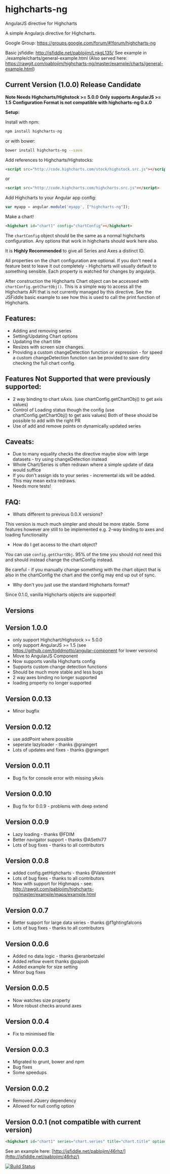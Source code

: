 highcharts-ng
=============

AngularJS directive for Highcharts

A simple Angularjs directive for Highcharts.

Google Group: https://groups.google.com/forum/#!forum/highcharts-ng

Basic jsfiddle: http://jsfiddle.net/pablojim/LnkgL135/
See example in ./example/charts/general-example.html (Also served here: https://rawgit.com/pablojim/highcharts-ng/master/example/charts/general-example.html)

Current Version (1.0.0) Release Candidate
-----------------------------------------
**Note Needs Highcharts/Highstock >= 5.0.0**
**Only supports AngularJS >= 1.5**
**Configuration Format is not compatible with highcharts-ng 0.x.0**


**Setup:**

Install with npm:

```bash
npm install highcharts-ng
```

or with bower:

```bash
bower install highcharts-ng --save
```


Add references to Highcharts/Highstocks:

```html
<script src="http://code.highcharts.com/stock/highstock.src.js"></script>
```

or

```html
<script src="http://code.highcharts.com/highcharts.src.js"></script>
```

Add Highcharts to your Angular app config:

```javascript
var myapp = angular.module('myapp', ["highcharts-ng"]);
```

Make a chart!

```html
<highchart id="chart1" config="chartConfig"></highchart>
```

The `chartConfig` object should be the same as a normal highcharts configuration. Any options that work in highcharts should work here also.

It is **Highly Recommended** to give all Series and Axes a distinct ID.

All properties on the chart configuration are optional. If you don't need a feature best to leave it out completely - Highcharts will usually default to something sensible. Each property is watched for changes by angularjs.

After construction the Highcharts Chart object can be accessed with ```chartConfig.getChartObj()```. This is a simple way to access all the Highcharts API that is not currently managed by this directive. See the JSFiddle basic example to see how this is used to call the print function of Highcharts.

Features:
---------

- Adding and removing series
- Setting/Updating Chart options
- Updating the chart title
- Resizes with screen size changes.
- Providing a custom changeDetection function or expression - for speed a custom changeDetection function can be provided to save dirty checking the full chart config.

Features Not Supported that were previously supported:
------------------------------------------------------
- 2 way binding to chart xAxis. (use chartConfig.getChartObj() to get axis values)
- Control of Loading status though the config (use chartConfig.getChartObj() to get axis values)
Both of these should be possible to add with the right PR
- Use of add and remove points on dynamically updated series


Caveats:
--------

- Due to many equality checks the directive maybe slow with large datasets - try using changeDetection instead
- Whole Chart/Series is often redrawn where a simple update of data would suffice
- If you don't assign ids to your series - incremental ids will be added. This may mean extra redraws. 
- Needs more tests!

FAQ:
--------


- Whats different to previous 0.0.X versions?

This version is much much simpler and should be more stable. Some features however are still to be implemented 
e.g. 2-way binding to axes and loading functionality

- How do I get access to the chart object?

You can use `config.getChartObj`. 95% of the time you should not need this and should instead change the chartConfig instead.

Be careful - if you manually change something with the chart object that is also in the chartConfig the chart and the config may end up out of sync.  

- Why don't you just use the standard Highcharts format?

Since 0.1.0, vanilla Highcharts objects are supported!



Versions
--------------

Version 1.0.0
-------------
- only support Highchart/Highstock >= 5.0.0
- only support AngularJS >= 1.5 (see https://github.com/toddmotto/angular-component for lower versions)
- Move to AngularJS Component
- Now supports vanilla Highcharts config
- Supports custom change detection functions
- Should be much more stable and less bugs
- 2 way axes binding no longer supported
- loading property no longer supported

Version 0.0.13
--------------
- Minor bugfix

Version 0.0.12
--------------
- use addPoint where possible
- seperate lazyloader - thanks @graingert
- Lots of updates and fixes - thanks @graingert

Version 0.0.11
----------------
- Bug fix for console error with missing yAxis

Version 0.0.10
----------------
- Bug fix for 0.0.9 - problems with deep extend

Version 0.0.9
----------------
- Lazy loading - thanks @FDIM
- Better navigator support - thanks @ASethi77
- Lots of bug fixes - thanks to all contributors

Version 0.0.8
----------------
- added config.getHighcharts - thanks @ValentinH 
- Lots of bug fixes - thanks to all contributors
- Now with support for Highmaps - see: http://rawgit.com/pablojim/highcharts-ng/master/example/maps/example.html

Version 0.0.7
----------------
- Better support for large data series - thanks @f1ghtingfalcons
- Lots of bug fixes - thanks to all contributors

Version 0.0.6
----------------
- Added no data logic - thanks @eranbetzalel
- Added reflow event thanks @pajooh
- Added example for size setting
- Minor bug fixes

Version 0.0.5
----------------
- Now watches size property
- More robust checks around axes

Version 0.0.4
----------------
- Fix to minimised file

Version 0.0.3
----------------
- Migrated to grunt, bower and npm
- Bug fixes
- Some speedups

Version 0.0.2
----------------
- Removed JQuery dependency
- Allowed for null config option

Version 0.0.1 (not compatible with current version)
----------------

```html
<highchart id="chart1" series="chart.series" title="chart.title" options="chart.options"></highchart>
```

See an example here: [http://jsfiddle.net/pablojim/46rhz/](http://jsfiddle.net/pablojim/46rhz/)


[![Build Status](https://travis-ci.org/pablojim/highcharts-ng.png)](https://travis-ci.org/pablojim/highcharts-ng)
